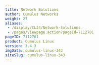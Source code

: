 ```yaml
---
title: Network Solutions
author: Cumulus Networks
weight: 27
aliases:
 - /display/CL34/Network-Solutions
 - /pages/viewpage.action?pageId=7112701
pageID: 7112701
product: Cumulus Linux
version: 3.4.3
imgData: cumulus-linux-343
siteSlug: cumulus-linux-343
---
```

<article id="html-search-results" class="ht-content" style="display: none;">

</article>

<footer id="ht-footer">

</footer>
